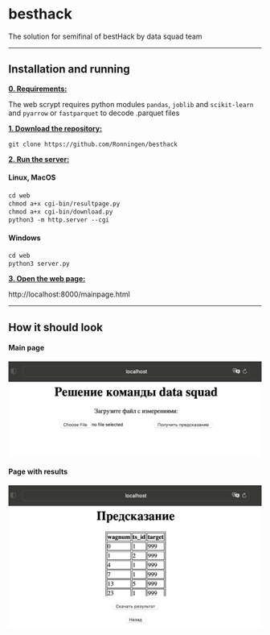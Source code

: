 # besthack

The solution for semifinal of bestHack by data squad team

***

## Installation and running

<ins>**0. Requirements:**</ins>

The web scrypt requires python modules `pandas`, `joblib` and `scikit-learn` and `pyarrow` or `fastparquet` to decode .parquet files

<ins>**1. Download the repository:**</ins>

```
git clone https://github.com/Ronningen/besthack
```

<ins>**2. Run the server:**</ins>

#### Linux, MacOS

```
cd web
chmod a+x cgi-bin/resultpage.py
chmod a+x cgi-bin/download.py
python3 -m http.server --cgi
```

#### Windows

```
cd web
python3 server.py
```

<ins>**3. Open the web page:**</ins>

http://localhost:8000/mainpage.html

***

## How it should look

#### Main page

![Alt text](images/mainpage.png)

#### Page with results

![Alt text](images/resultpage.png)
